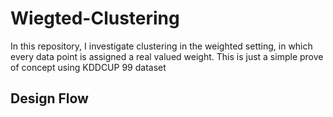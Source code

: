 # Wiegted-Clustering
In this repository, I investigate clustering in the weighted setting, in which every data point is assigned a real valued
weight. This is just a simple prove of concept using KDDCUP 99 dataset
## Design Flow
